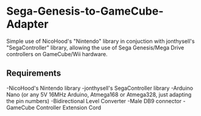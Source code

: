 # Sega-Genesis-to-GameCube-Adapter

Simple use of NicoHood's "Nintendo" library in conjuction with jonthysell's "SegaController" library, allowing the use of Sega Genesis/Mega Drive controllers on GameCube/Wii hardware.

## Requirements

-NicoHood's Nintendo library
-jonthysell's SegaController library
-Arduino Nano (or any 5V 16MHz Arduino, Atmega168 or Atmega328, just adapting the pin numbers)
-Bidirectional Level Converter
-Male DB9 connector
-GameCube Controller Extension Cord
 